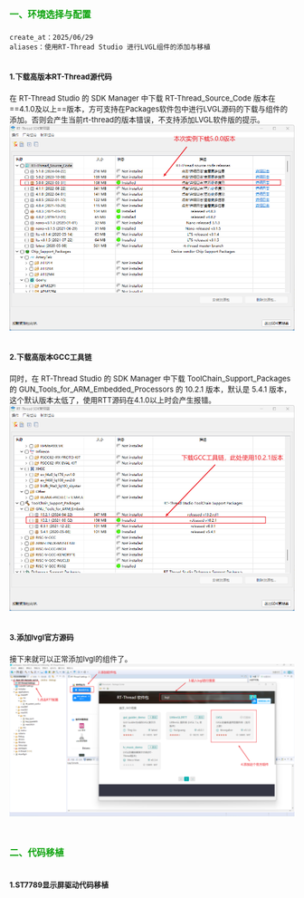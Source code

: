 <style>
.red {
  color: #ff0000;
}
.green {
  color:rgb(10, 162, 10);
}
.blue {
  color:rgb(17, 0, 255);
}

.wathet {
  color:rgb(0, 132, 255);
}
</style>


# <span class="green"><font size=3>一、环境选择与配置</font></span>
```bash
create_at：2025/06/29
aliases：使用RT-Thread Studio 进行LVGL组件的添加与移植
```
## <font size=2>1.下载高版本RT-Thread源代码</font>

<font size=2>在 RT-Thread Studio 的 SDK Manager 中下载 RT-Thread_Source_Code 版本在==4.1.0及以上==版本，方可支持在Packages软件包中进行LVGL源码的下载与组件的添加。否则会产生当前rt-thread的版本错误，不支持添加LVGL软件版的提示。</font>
![下载源码版本](./images/add_lvgl_pkgs_image1.png)


## <font size=2>2.下载高版本GCC工具链</font>
<font size=2>同时，在 RT-Thread Studio 的 SDK Manager 中下载 ToolChain_Support_Packages 的 GUN_Tools_for_ARM_Embedded_Processors 的 10.2.1 版本，默认是 5.4.1 版本，这个默认版本太低了，使用RTT源码在4.1.0以上时会产生报错。</font>
![下载gcc工具链版本](./images/add_lvgl_pkgs_image2.png)


## <font size=2>3.添加lvgl官方源码</font>
<font size=2>接下来就可以正常添加lvgl的组件了。</font>
![添加lvgl组件](./images/add_lvgl_pkgs_image3.png)

# <span class="green"><font size=3>二、代码移植</font></span>
## <font size=2>1.ST7789显示屏驱动代码移植</font>


